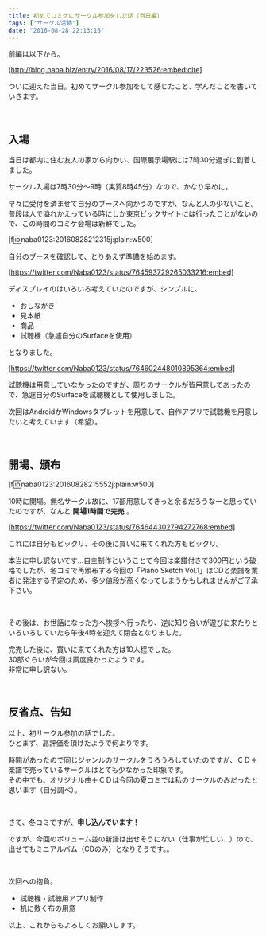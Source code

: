 ```yaml
---
title: 初めてコミケにサークル参加をした話（当日編）
tags: ["サークル活動"]
date: "2016-08-28 22:13:16"
---
```


前編は以下から。

[http://blog.naba.biz/entry/2016/08/17/223526:embed:cite]

ついに迎えた当日。初めてサークル参加をして感じたこと、学んだことを書いていきます。

<!-- more -->

<br>

## 入場

当日は都内に住む友人の家から向かい、国際展示場駅には7時30分過ぎに到着しました。

サークル入場は7時30分～9時（実質8時45分）なので、かなり早めに。

早々に受付を済ませて自分のブースへ向かうのですが、なんと人の少ないこと。  
普段は人で溢れかえっている時にしか東京ビックサイトには行ったことがないので、この時間のコミケ会場は新鮮でした。

[f:id:naba0123:20160828212315j:plain:w500]

自分のブースを確認して、とりあえず準備を始めます。

[https://twitter.com/Naba0123/status/764593729265033216:embed]

ディスプレイのはいろいろ考えていたのですが、シンプルに、

* おしながき
* 見本紙
* 商品
* 試聴機（急遽自分のSurfaceを使用）

となりました。

[https://twitter.com/Naba0123/status/764602448010895364:embed]

試聴機は用意していなかったのですが、周りのサークルが皆用意してあったので、急遽自分のSurfaceを試聴機として使用しました。

次回はAndroidかWindowsタブレットを用意して、自作アプリで試聴機を用意したいと考えています（希望）。

<br>

## 開場、頒布

[f:id:naba0123:20160828215552j:plain:w500]

10時に開場。無名サークル故に、17部用意してきっと余るだろうなーと思っていたのですが、なんと **開場1時間で完売** 。

[https://twitter.com/Naba0123/status/764644302794272768:embed]

これには自分もビックリ、その後に買いに来てくれた方もビックリ。

本当に申し訳ないです…自主制作ということで今回は楽譜付きで300円という破格でしたが、冬コミで再頒布する今回の「Piano Sketch Vol.1」はCDと楽譜を業者に発注する予定のため、多少値段が高くなってしまうかもしれませんがご了承下さい。

<br>

その後は、お世話になった方へ挨拶へ行ったり、逆に知り合いが遊びに来たりといろいろしていたら午後4時を迎えて閉会となりました。

完売した後に、買いに来てくれた方は10人程でした。  
30部ぐらいが今回は調度良かったようです。  
非常に申し訳ない。

<br>

## 反省点、告知

以上、初サークル参加の話でした。  
ひとまず、高評価を頂けたようで何よりです。

時間があったので同じジャンルのサークルをうろうろしていたのですが、ＣＤ＋楽譜で売っているサークルはとても少なかった印象です。  
その中でも、オリジナル曲＋ＣＤは今回の夏コミでは私のサークルのみだったと思います（自分調べ）。  

<br>

さて、冬コミですが、**申し込んでいます！**

ですが、今回のボリューム並の新譜は出せそうにない（仕事が忙しい…）ので、出せてもミニアルバム（CDのみ）となりそうです。。

<br>

次回への抱負。

* 試聴機・試聴用アプリ制作
* 机に敷く布の用意

以上、これからもよろしくお願いします。

<br>
<br>
